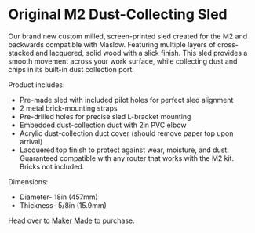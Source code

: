 # Original M2 Dust-Collecting Sled

Our brand new custom milled, screen-printed sled created for the M2 and backwards compatible with Maslow. Featuring multiple layers of cross-stacked and lacquered, solid wood with a slick finish.  This sled provides a smooth movement across your work surface, while collecting dust and chips in its built-in dust collection port.

Product includes:
* Pre-made sled with included pilot holes for perfect sled alignment
* 2 metal brick-mounting straps
* Pre-drilled holes for precise sled L-bracket mounting
* Embedded dust-collection duct with 2in PVC elbow
* Acrylic dust-collection duct cover (should remove paper top upon arrival)
* Lacquered top finish to protect against wear, moisture, and dust. Guaranteed compatible with any router that works with the M2 kit.  Bricks not included.

Dimensions:
* Diameter- 18in (457mm)
* Thickness- 5/8in (15.9mm) 

Head over to [Maker Made](http://www.makermade.com/shop) to purchase.



